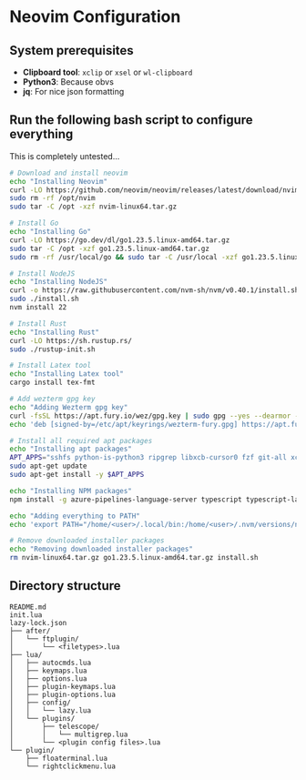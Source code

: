 # Neovim Configuration

## System prerequisites

- **Clipboard tool**: `xclip` or `xsel` or `wl-clipboard`
- **Python3**: Because obvs
- **jq**: For nice json formatting
<!-- - **sshfs**: For remote file editing like VSCode Remote Explorer -->
<!-- - **Go**: For... Go... -->
<!-- - **Node.js**: Some nvim plugins require this -->
<!-- - **Rust**: Some formatters require this -->
<!-- - **ripgrep**: For faster searching -->
<!-- - **fzf**: For fuzzy finding all the things -->

## Run the following bash script to configure everything

This is completely untested...

```bash
# Download and install neovim
echo "Installing Neovim"
curl -LO https://github.com/neovim/neovim/releases/latest/download/nvim-linux64.tar.gz
sudo rm -rf /opt/nvim
sudo tar -C /opt -xzf nvim-linux64.tar.gz

# Install Go
echo "Installing Go"
curl -LO https://go.dev/dl/go1.23.5.linux-amd64.tar.gz
sudo tar -C /opt -xzf go1.23.5.linux-amd64.tar.gz
sudo rm -rf /usr/local/go && sudo tar -C /usr/local -xzf go1.23.5.linux-amd64.tar.gz

# Install NodeJS
echo "Installing NodeJS"
curl -o https://raw.githubusercontent.com/nvm-sh/nvm/v0.40.1/install.sh
sudo ./install.sh
nvm install 22

# Install Rust
echo "Installing Rust"
curl -LO https://sh.rustup.rs/
sudo ./rustup-init.sh

# Install Latex tool
echo "Installing Latex tool"
cargo install tex-fmt

# Add wezterm gpg key
echo "Adding Wezterm gpg key"
curl -fsSL https://apt.fury.io/wez/gpg.key | sudo gpg --yes --dearmor -o /etc/apt/keyrings/wezterm-fury.gpg
echo 'deb [signed-by=/etc/apt/keyrings/wezterm-fury.gpg] https://apt.fury.io/wez/ * *' | sudo tee /etc/apt/sources.list.d/wezterm.list

# Install all required apt packages
echo "Installing apt packages"
APT_APPS="sshfs python-is-python3 ripgrep libxcb-cursor0 fzf git-all xclip python3-venv python3-pip python3-ruff python3-neovim fd-find wezterm"
sudo apt-get update
sudo apt-get install -y $APT_APPS

echo "Installing NPM packages"
npm install -g azure-pipelines-language-server typescript typescript-language-server ts-node

echo "Adding everything to PATH"
echo 'export PATH="/home/<user>/.local/bin:/home/<user>/.nvm/versions/node:/usr/local/go/bin:/home/<user>/go/bin:/opt/nvim-linux64/bin:/home/<user>/.cargo/bin:/home/<user>/.local/bin:$PATH"' >> ~/.bashrc

# Remove downloaded installer packages
echo "Removing downloaded installer packages"
rm nvim-linux64.tar.gz go1.23.5.linux-amd64.tar.gz install.sh
```

## Directory structure

```
README.md
init.lua
lazy-lock.json
├── after/
│   └── ftplugin/
│       └── <filetypes>.lua
├── lua/
│   ├── autocmds.lua
│   ├── keymaps.lua
│   ├── options.lua
│   ├── plugin-keymaps.lua
│   ├── plugin-options.lua
│   ├── config/
│   │   └── lazy.lua
│   └── plugins/
│       ├── telescope/
│       │   └── multigrep.lua
│       └── <plugin config files>.lua
└── plugin/
    ├── floaterminal.lua
    └── rightclickmenu.lua
```

